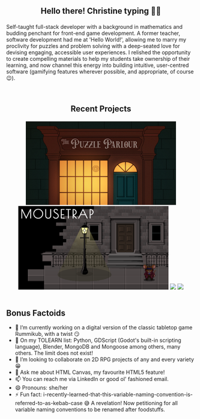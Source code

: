 ## <p align="center">Hello there! Christine typing 👩‍💻</p>
Self-taught full-stack developer with a background in mathematics and budding penchant for front-end game development. A former teacher, software development had me at 'Hello World!', allowing me to marry my proclivity for puzzles and problem solving with a deep-seated love for devising engaging, accessible user experiences. I relished the opportunity to create compelling materials to help my students take ownership of their learning, and now channel this energy into building intuitive, user-centred software (gamifying features wherever possible, and appropriate, of course 😉).

<br/>

## <p align="center">Recent Projects </p>

<div align="center">
  <img width="400" src="./puzzle-parlour-thumbnail.png" />
  <img width="400" src="./mousetrap-thumbnail.png" />
  <a href="https://github.com/chrislush/puzzleparlour"><img src="https://github-readme-stats.vercel.app/api/pin/?username=chrislush&repo=puzzleparlour&theme=moltack" /></a>
  <a href="https://github.com/chrislush/mousetrap"><img src="https://github-readme-stats.vercel.app/api/pin/?username=chrislush&repo=mousetrap&theme=moltack" /></a>
</div>

<br/>

## Bonus Factoids

- 🔭 I’m currently working on a digital version of the classic tabletop game Rummikub, with a twist 😏<br/>
- 🌱 On my TOLEARN list: Python, GDScript (Godot's built-in scripting language), Blender, MongoDB and Mongoose among others, many others. The limit does not exist!<br/>
- 👯 I’m looking to collaborate on 2D RPG projects of any and every variety 😁<br/>
- 💬 Ask me about HTML Canvas, my favourite HTML5 feature!<br/>
- 📫 You can reach me via LinkedIn or good ol' fashioned email.<br/>
- 😄 Pronouns: she/her<br/>
- ⚡ Fun fact: i-recently-learned-that-this-variable-naming-convention-is-referred-to-as-kebab-case 😅 A revelation! Now petitioning for all variable naming conventions to be renamed after foodstuffs.
